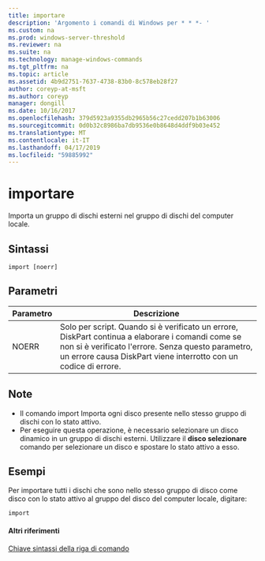```yaml
---
title: importare
description: 'Argomento i comandi di Windows per * * *- '
ms.custom: na
ms.prod: windows-server-threshold
ms.reviewer: na
ms.suite: na
ms.technology: manage-windows-commands
ms.tgt_pltfrm: na
ms.topic: article
ms.assetid: 4b9d2751-7637-4738-83b0-8c578eb28f27
author: coreyp-at-msft
ms.author: coreyp
manager: dongill
ms.date: 10/16/2017
ms.openlocfilehash: 379d5923a9355db2965b56c27cedd207b1b63006
ms.sourcegitcommit: 0d0b32c8986ba7db9536e0b8648d4ddf9b03e452
ms.translationtype: MT
ms.contentlocale: it-IT
ms.lasthandoff: 04/17/2019
ms.locfileid: "59885992"
---
```

# <a name="import"></a>importare



Importa un gruppo di dischi esterni nel gruppo di dischi del computer locale.

## <a name="syntax"></a>Sintassi

```
import [noerr]
```

## <a name="parameters"></a>Parametri

|Parametro|Descrizione|
|---------|-----------|
|NOERR|Solo per script. Quando si è verificato un errore, DiskPart continua a elaborare i comandi come se non si è verificato l'errore. Senza questo parametro, un errore causa DiskPart viene interrotto con un codice di errore.|

## <a name="remarks"></a>Note

-   Il comando import Importa ogni disco presente nello stesso gruppo di dischi con lo stato attivo.
-   Per eseguire questa operazione, è necessario selezionare un disco dinamico in un gruppo di dischi esterni. Utilizzare il **disco selezionare** comando per selezionare un disco e spostare lo stato attivo a esso.

## <a name="BKMK_examples"></a>Esempi

Per importare tutti i dischi che sono nello stesso gruppo di disco come disco con lo stato attivo al gruppo del disco del computer locale, digitare:
```
import
```

#### <a name="additional-references"></a>Altri riferimenti

[Chiave sintassi della riga di comando](command-line-syntax-key.md)

